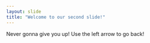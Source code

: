 ```yaml
---
layout: slide
title: "Welcome to our second slide!"
---
```

Never gonna give you up!
Use the left arrow to go back!